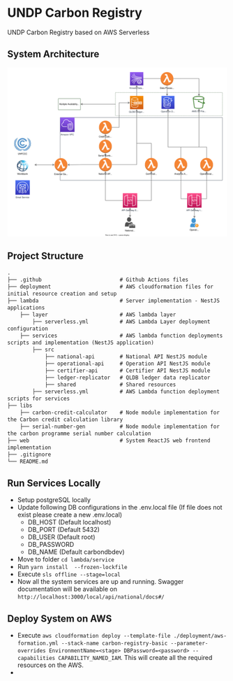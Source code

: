 # UNDP Carbon Registry

UNDP Carbon Registry based on AWS Serverless 

## System Architecture
![alt text](./documention/imgs/System%20Architecture.svg)

## Project Structure

    .
    ├── .github                         # Github Actions files
    ├── deployment                      # AWS cloudformation files for initial resource creation and setup
    ├── lambda                          # Server implementation - NestJS applications
        ├── layer                       # AWS lambda layer
            ├── serverless.yml          # AWS Lambda Layer deployment configuration
        ├── services                    # AWS lambda function deployments scripts and implementation (NestJS application)
            ├── src
                ├── national-api        # National API NestJS module       
                ├── operational-api     # Operation API NestJS module
                ├── certifier-api       # Certifier API NestJS module
                ├── ledger-replicator   # QLDB ledger data replicator
                ├── shared              # Shared resources
            ├── serverless.yml          # AWS Lambda function deployment scripts for services 
    ├── libs
        ├── carbon-credit-calculator    # Node module implementation for the Carbon credit calculation library
        ├── serial-number-gen           # Node module implementation for the carbon programme serial number calculation
    ├── web                             # System ReactJS web frontend implementation
    ├── .gitignore
    └── README.md

## Run Services Locally
- Setup postgreSQL locally
- Update following DB configurations in the .env.local file (If file does not exist please create a new .env.local)
    - DB_HOST (Default localhost)
    - DB_PORT (Default 5432)
    - DB_USER (Default root)
    - DB_PASSWORD
    - DB_NAME (Default carbondbdev)
- Move to folder `cd lambda/service`
- Run `yarn install  --frozen-lockfile`
- Execute `sls offline --stage=local`
- Now all the system services are up and running. Swagger documentation will be available on `http://localhost:3000/local/api/national/docs#/`

## Deploy System on AWS
- Execute `aws cloudformation deploy --template-file ./deployment/aws-formation.yml --stack-name carbon-registry-basic --parameter-overrides EnvironmentName=<stage> DBPassword=<password> --capabilities CAPABILITY_NAMED_IAM`. This will create all the required resources on the AWS.
- 